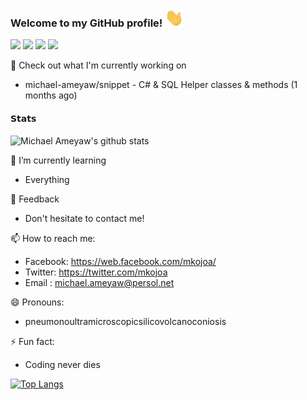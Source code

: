 ### Welcome to my GitHub profile! <img src="./wave.gif" width="30px">
![](https://vistr.dev/badge?repo=mkojoa&color=0058AD)
[![](https://img.shields.io/badge/-@mkojoa-%231DA1F2?style=flat-square&logo=twitter&logoColor=ffffff)](https://twitter.com/mkojoa)
[![](https://img.shields.io/badge/-@mkojoa-%23181717?style=flat-square&logo=stackoverflow)](https://stackoverflow.com/users/8021082/mkojoa)
[![](https://img.shields.io/badge/-Michael%20Ameyaw-blue?style=flat-square&logo=Linkedin&logoColor=white&link=https://www.linkedin.com/in/michael-ameyaw-4a295111a/)](https://www.linkedin.com/in/michael-ameyaw-4a295111a/)

🔭  Check out what I'm currently working on 
  
   - michael-ameyaw/snippet  - C# & SQL Helper classes & methods (1 months ago)
   

  #### 𝗦𝘁𝗮𝘁𝘀

![Michael Ameyaw's github stats](https://github-readme-stats.vercel.app/api?username=michael-ameyaw&show_icons=true&theme=dracula) 


 🌱 I’m currently learning
 
  - Everything

 💬 Feedback

   - Don't hesitate to contact me!
    
 📫 How to reach me: 
 
   - Facebook: https://web.facebook.com/mkojoa/
   - Twitter: https://twitter.com/mkojoa
   - Email : michael.ameyaw@persol.net
 
 😄 Pronouns:
 
   - pneumonoultramicroscopicsilicovolcanoconiosis
   
 ⚡ Fun fact:
 
  - Coding never dies

  [![Top Langs](https://github-readme-stats.vercel.app/api/top-langs/?username=michael-ameyaw&layout=compact&theme=dracula)](https://github.com/michael-ameyaw/github-readme-stats)
